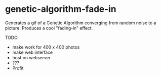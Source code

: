 # genetic-algorithm-fade-in

Generates a gif of a Genetic Algorithm converging from random noise to a picture. Produces a cool "fading-in" effect.

TODO

- make work for 400 x 400 photos
- make web interface
- host on webserver
- ???
- Profit
